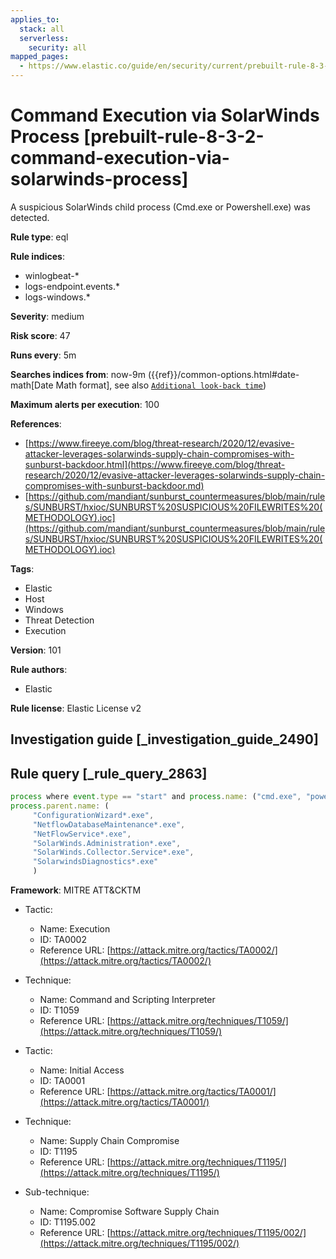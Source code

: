 ```yaml
---
applies_to:
  stack: all
  serverless:
    security: all
mapped_pages:
  - https://www.elastic.co/guide/en/security/current/prebuilt-rule-8-3-2-command-execution-via-solarwinds-process.html
---
```


# Command Execution via SolarWinds Process [prebuilt-rule-8-3-2-command-execution-via-solarwinds-process]

A suspicious SolarWinds child process (Cmd.exe or Powershell.exe) was detected.

**Rule type**: eql

**Rule indices**:

* winlogbeat-*
* logs-endpoint.events.*
* logs-windows.*

**Severity**: medium

**Risk score**: 47

**Runs every**: 5m

**Searches indices from**: now-9m ({{ref}}/common-options.html#date-math[Date Math format], see also [`Additional look-back time`](docs-content://solutions/security/detect-and-alert/create-detection-rule.md#rule-schedule))

**Maximum alerts per execution**: 100

**References**:

* [https://www.fireeye.com/blog/threat-research/2020/12/evasive-attacker-leverages-solarwinds-supply-chain-compromises-with-sunburst-backdoor.html](https://www.fireeye.com/blog/threat-research/2020/12/evasive-attacker-leverages-solarwinds-supply-chain-compromises-with-sunburst-backdoor.md)
* [https://github.com/mandiant/sunburst_countermeasures/blob/main/rules/SUNBURST/hxioc/SUNBURST%20SUSPICIOUS%20FILEWRITES%20(METHODOLOGY).ioc](https://github.com/mandiant/sunburst_countermeasures/blob/main/rules/SUNBURST/hxioc/SUNBURST%20SUSPICIOUS%20FILEWRITES%20(METHODOLOGY).ioc)

**Tags**:

* Elastic
* Host
* Windows
* Threat Detection
* Execution

**Version**: 101

**Rule authors**:

* Elastic

**Rule license**: Elastic License v2

## Investigation guide [_investigation_guide_2490]



## Rule query [_rule_query_2863]

```js
process where event.type == "start" and process.name: ("cmd.exe", "powershell.exe") and
process.parent.name: (
     "ConfigurationWizard*.exe",
     "NetflowDatabaseMaintenance*.exe",
     "NetFlowService*.exe",
     "SolarWinds.Administration*.exe",
     "SolarWinds.Collector.Service*.exe",
     "SolarwindsDiagnostics*.exe"
     )
```

**Framework**: MITRE ATT&CKTM

* Tactic:

    * Name: Execution
    * ID: TA0002
    * Reference URL: [https://attack.mitre.org/tactics/TA0002/](https://attack.mitre.org/tactics/TA0002/)

* Technique:

    * Name: Command and Scripting Interpreter
    * ID: T1059
    * Reference URL: [https://attack.mitre.org/techniques/T1059/](https://attack.mitre.org/techniques/T1059/)

* Tactic:

    * Name: Initial Access
    * ID: TA0001
    * Reference URL: [https://attack.mitre.org/tactics/TA0001/](https://attack.mitre.org/tactics/TA0001/)

* Technique:

    * Name: Supply Chain Compromise
    * ID: T1195
    * Reference URL: [https://attack.mitre.org/techniques/T1195/](https://attack.mitre.org/techniques/T1195/)

* Sub-technique:

    * Name: Compromise Software Supply Chain
    * ID: T1195.002
    * Reference URL: [https://attack.mitre.org/techniques/T1195/002/](https://attack.mitre.org/techniques/T1195/002/)



